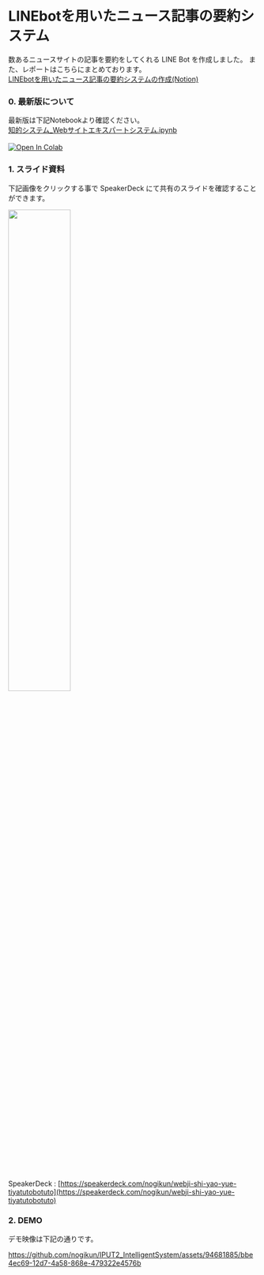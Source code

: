 # LINEbotを用いたニュース記事の要約システム
数あるニュースサイトの記事を要約をしてくれる LINE Bot を作成しました。
また、レポートはこちらにまとめております。<br>
[LINEbotを用いたニュース記事の要約システムの作成(Notion)](https://nogikun.notion.site/LINEbot-18422079f4994d7b912dcf7ccb2ba6ac)

### 0. 最新版について
最新版は下記Notebookより確認ください。<br>
[知的システム_Webサイトエキスパートシステム.ipynb](https://github.com/nogikun/IPUT2_IntelligentSystem/blob/main/%E7%9F%A5%E7%9A%84%E3%82%B7%E3%82%B9%E3%83%86%E3%83%A0_ChatBot.ipynb)<br><br>
[![Open In Colab](https://colab.research.google.com/assets/colab-badge.svg)](https://colab.research.google.com/github/nogikun/IPUT2_IntelligentSystem/blob/main/%E7%9F%A5%E7%9A%84%E3%82%B7%E3%82%B9%E3%83%86%E3%83%A0_ChatBot.ipynb)

<!-- [![image](https://github.com/nogikun/LINEbot_News_Summarizer/assets/94681885/55f3e7df-36f6-4959-8ed9-96bd5a20c330)](https://speakerdeck.com/nogikun/webji-shi-yao-yue-tiyatutobotuto) -->

### 1. スライド資料
下記画像をクリックする事で SpeakerDeck にて共有のスライドを確認することができます。

<a href="https://speakerdeck.com/nogikun/webji-shi-yao-yue-tiyatutobotuto">
<img src="https://github.com/nogikun/LINEbot_News_Summarizer/assets/94681885/55f3e7df-36f6-4959-8ed9-96bd5a20c330.jpg" width="50%">
</a>

SpeakerDeck : [https://speakerdeck.com/nogikun/webji-shi-yao-yue-tiyatutobotuto](https://speakerdeck.com/nogikun/webji-shi-yao-yue-tiyatutobotuto)

### 2. DEMO
デモ映像は下記の通りです。

https://github.com/nogikun/IPUT2_IntelligentSystem/assets/94681885/bbe4ec69-12d7-4a58-868e-479322e4576b

